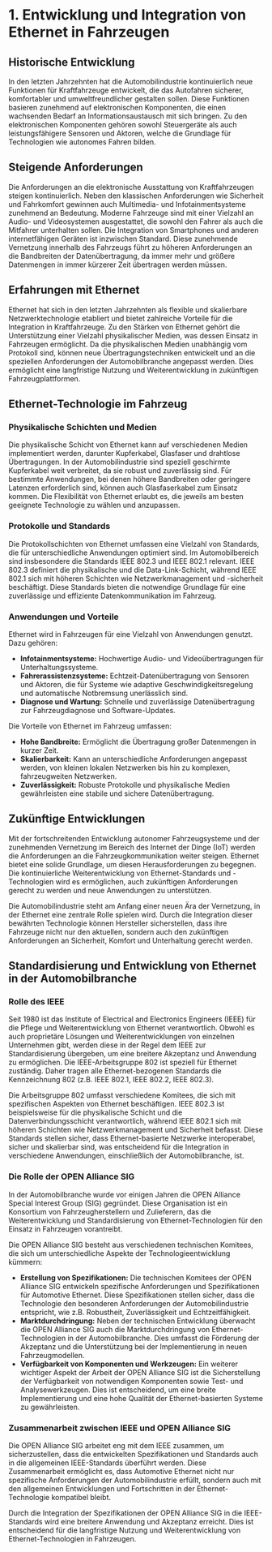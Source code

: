 # 1. Entwicklung und Integration von Ethernet in Fahrzeugen

## Historische Entwicklung

In den letzten Jahrzehnten hat die Automobilindustrie kontinuierlich neue Funktionen für Kraftfahrzeuge entwickelt, die das Autofahren sicherer, komfortabler und umweltfreundlicher gestalten sollen. Diese Funktionen basieren zunehmend auf elektronischen Komponenten, die einen wachsenden Bedarf an Informationsaustausch mit sich bringen. Zu den elektronischen Komponenten gehören sowohl Steuergeräte als auch leistungsfähigere Sensoren und Aktoren, welche die Grundlage für Technologien wie autonomes Fahren bilden.

## Steigende Anforderungen

Die Anforderungen an die elektronische Ausstattung von Kraftfahrzeugen steigen kontinuierlich. Neben den klassischen Anforderungen wie Sicherheit und Fahrkomfort gewinnen auch Multimedia- und Infotainmentsysteme zunehmend an Bedeutung. Moderne Fahrzeuge sind mit einer Vielzahl an Audio- und Videosystemen ausgestattet, die sowohl den Fahrer als auch die Mitfahrer unterhalten sollen. Die Integration von Smartphones und anderen internetfähigen Geräten ist inzwischen Standard. Diese zunehmende Vernetzung innerhalb des Fahrzeugs führt zu höheren Anforderungen an die Bandbreiten der Datenübertragung, da immer mehr und größere Datenmengen in immer kürzerer Zeit übertragen werden müssen.

## Erfahrungen mit Ethernet

Ethernet hat sich in den letzten Jahrzehnten als flexible und skalierbare Netzwerktechnologie etabliert und bietet zahlreiche Vorteile für die Integration in Kraftfahrzeuge. Zu den Stärken von Ethernet gehört die Unterstützung einer Vielzahl physikalischer Medien, was dessen Einsatz in Fahrzeugen ermöglicht. Da die physikalischen Medien unabhängig vom Protokoll sind, können neue Übertragungstechniken entwickelt und an die speziellen Anforderungen der Automobilbranche angepasst werden. Dies ermöglicht eine langfristige Nutzung und Weiterentwicklung in zukünftigen Fahrzeugplattformen.

## Ethernet-Technologie im Fahrzeug

### Physikalische Schichten und Medien

Die physikalische Schicht von Ethernet kann auf verschiedenen Medien implementiert werden, darunter Kupferkabel, Glasfaser und drahtlose Übertragungen. In der Automobilindustrie sind speziell geschirmte Kupferkabel weit verbreitet, da sie robust und zuverlässig sind. Für bestimmte Anwendungen, bei denen höhere Bandbreiten oder geringere Latenzen erforderlich sind, können auch Glasfaserkabel zum Einsatz kommen. Die Flexibilität von Ethernet erlaubt es, die jeweils am besten geeignete Technologie zu wählen und anzupassen.

### Protokolle und Standards

Die Protokollschichten von Ethernet umfassen eine Vielzahl von Standards, die für unterschiedliche Anwendungen optimiert sind. Im Automobilbereich sind insbesondere die Standards IEEE 802.3 und IEEE 802.1 relevant. IEEE 802.3 definiert die physikalische und die Data-Link-Schicht, während IEEE 802.1 sich mit höheren Schichten wie Netzwerkmanagement und -sicherheit beschäftigt. Diese Standards bieten die notwendige Grundlage für eine zuverlässige und effiziente Datenkommunikation im Fahrzeug.

### Anwendungen und Vorteile

Ethernet wird in Fahrzeugen für eine Vielzahl von Anwendungen genutzt. Dazu gehören:

- **Infotainmentsysteme:** Hochwertige Audio- und Videoübertragungen für Unterhaltungssysteme.
- **Fahrerassistenzsysteme:** Echtzeit-Datenübertragung von Sensoren und Aktoren, die für Systeme wie adaptive Geschwindigkeitsregelung und automatische Notbremsung unerlässlich sind.
- **Diagnose und Wartung:** Schnelle und zuverlässige Datenübertragung zur Fahrzeugdiagnose und Software-Updates.

Die Vorteile von Ethernet im Fahrzeug umfassen:

- **Hohe Bandbreite:** Ermöglicht die Übertragung großer Datenmengen in kurzer Zeit.
- **Skalierbarkeit:** Kann an unterschiedliche Anforderungen angepasst werden, von kleinen lokalen Netzwerken bis hin zu komplexen, fahrzeugweiten Netzwerken.
- **Zuverlässigkeit:** Robuste Protokolle und physikalische Medien gewährleisten eine stabile und sichere Datenübertragung.

## Zukünftige Entwicklungen

Mit der fortschreitenden Entwicklung autonomer Fahrzeugsysteme und der zunehmenden Vernetzung im Bereich des Internet der Dinge (IoT) werden die Anforderungen an die Fahrzeugkommunikation weiter steigen. Ethernet bietet eine solide Grundlage, um diesen Herausforderungen zu begegnen. Die kontinuierliche Weiterentwicklung von Ethernet-Standards und -Technologien wird es ermöglichen, auch zukünftigen Anforderungen gerecht zu werden und neue Anwendungen zu unterstützen.

Die Automobilindustrie steht am Anfang einer neuen Ära der Vernetzung, in der Ethernet eine zentrale Rolle spielen wird. Durch die Integration dieser bewährten Technologie können Hersteller sicherstellen, dass ihre Fahrzeuge nicht nur den aktuellen, sondern auch den zukünftigen Anforderungen an Sicherheit, Komfort und Unterhaltung gerecht werden.

## Standardisierung und Entwicklung von Ethernet in der Automobilbranche

### Rolle des IEEE

Seit 1980 ist das Institute of Electrical and Electronics Engineers (IEEE) für die Pflege und Weiterentwicklung von Ethernet verantwortlich. Obwohl es auch proprietäre Lösungen und Weiterentwicklungen von einzelnen Unternehmen gibt, werden diese in der Regel dem IEEE zur Standardisierung übergeben, um eine breitere Akzeptanz und Anwendung zu ermöglichen. Die IEEE-Arbeitsgruppe 802 ist speziell für Ethernet zuständig. Daher tragen alle Ethernet-bezogenen Standards die Kennzeichnung 802 (z.B. IEEE 802.1, IEEE 802.2, IEEE 802.3).

Die Arbeitsgruppe 802 umfasst verschiedene Komitees, die sich mit spezifischen Aspekten von Ethernet beschäftigen. IEEE 802.3 ist beispielsweise für die physikalische Schicht und die Datenverbindungsschicht verantwortlich, während IEEE 802.1 sich mit höheren Schichten wie Netzwerkmanagement und Sicherheit befasst. Diese Standards stellen sicher, dass Ethernet-basierte Netzwerke interoperabel, sicher und skalierbar sind, was entscheidend für die Integration in verschiedene Anwendungen, einschließlich der Automobilbranche, ist.

### Die Rolle der OPEN Alliance SIG

In der Automobilbranche wurde vor einigen Jahren die OPEN Alliance Special Interest Group (SIG) gegründet. Diese Organisation ist ein Konsortium von Fahrzeugherstellern und Zulieferern, das die Weiterentwicklung und Standardisierung von Ethernet-Technologien für den Einsatz in Fahrzeugen vorantreibt.

Die OPEN Alliance SIG besteht aus verschiedenen technischen Komitees, die sich um unterschiedliche Aspekte der Technologieentwicklung kümmern:

- **Erstellung von Spezifikationen:** Die technischen Komitees der OPEN Alliance SIG entwickeln spezifische Anforderungen und Spezifikationen für Automotive Ethernet. Diese Spezifikationen stellen sicher, dass die Technologie den besonderen Anforderungen der Automobilindustrie entspricht, wie z.B. Robustheit, Zuverlässigkeit und Echtzeitfähigkeit.
- **Marktdurchdringung:** Neben der technischen Entwicklung überwacht die OPEN Alliance SIG auch die Marktdurchdringung von Ethernet-Technologien in der Automobilbranche. Dies umfasst die Förderung der Akzeptanz und die Unterstützung bei der Implementierung in neuen Fahrzeugmodellen.
- **Verfügbarkeit von Komponenten und Werkzeugen:** Ein weiterer wichtiger Aspekt der Arbeit der OPEN Alliance SIG ist die Sicherstellung der Verfügbarkeit von notwendigen Komponenten sowie Test- und Analysewerkzeugen. Dies ist entscheidend, um eine breite Implementierung und eine hohe Qualität der Ethernet-basierten Systeme zu gewährleisten.

### Zusammenarbeit zwischen IEEE und OPEN Alliance SIG

Die OPEN Alliance SIG arbeitet eng mit dem IEEE zusammen, um sicherzustellen, dass die entwickelten Spezifikationen und Standards auch in die allgemeinen IEEE-Standards überführt werden. Diese Zusammenarbeit ermöglicht es, dass Automotive Ethernet nicht nur spezifische Anforderungen der Automobilindustrie erfüllt, sondern auch mit den allgemeinen Entwicklungen und Fortschritten in der Ethernet-Technologie kompatibel bleibt.

Durch die Integration der Spezifikationen der OPEN Alliance SIG in die IEEE-Standards wird eine breitere Anwendung und Akzeptanz erreicht. Dies ist entscheidend für die langfristige Nutzung und Weiterentwicklung von Ethernet-Technologien in Fahrzeugen.
